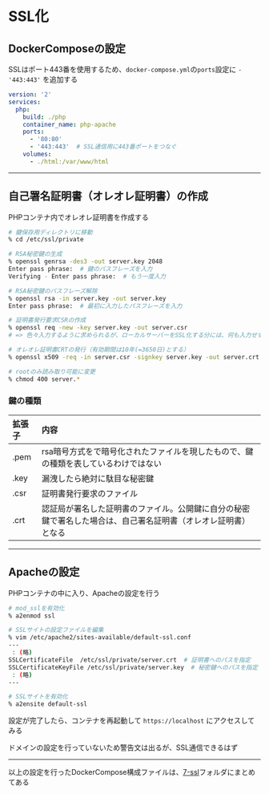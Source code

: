 # SSL化

## DockerComposeの設定

SSLはポート443番を使用するため、`docker-compose.yml`の`ports`設定に `- '443:443'` を追加する

```yaml
version: '2'
services:
  php:
    build: ./php
    container_name: php-apache
    ports:
      - '80:80'
      - '443:443'  # SSL通信用に443番ポートをつなぐ
    volumes:
      - ./html:/var/www/html
```

***

## 自己署名証明書（オレオレ証明書）の作成

PHPコンテナ内でオレオレ証明書を作成する

```bash
# 鍵保存用ディレクトリに移動
% cd /etc/ssl/private

# RSA秘密鍵の生成
% openssl genrsa -des3 -out server.key 2048
Enter pass phrase:  # 鍵のパスフレーズを入力
Verifying - Enter pass phrase:  # もう一度入力

# RSA秘密鍵のパスフレーズ解除
% openssl rsa -in server.key -out server.key
Enter pass phrase:  # 最初に入力したパスフレーズを入力

# 証明書発行要求CSRの作成
% openssl req -new -key server.key -out server.csr
# => 色々入力するように求められるが、ローカルサーバーをSSL化する分には、何も入力せずにEnterしてしまって良い

# オレオレ証明書CRTの発行（有効期間は10年(=3650日)とする）
% openssl x509 -req -in server.csr -signkey server.key -out server.crt -days 3650

# rootのみ読み取り可能に変更
% chmod 400 server.*
```

### 鍵の種類

拡張子 | 内容
:--   | :--
.pem  | rsa暗号方式をで暗号化されたファイルを現したもので、鍵の種類を表しているわけではない
.key  | 漏洩したら絶対に駄目な秘密鍵
.csr  | 証明書発行要求のファイル
.crt  | 認証局が署名した証明書のファイル。公開鍵に自分の秘密鍵で署名した場合は、自己署名証明書（オレオレ証明書）となる

***

## Apacheの設定

PHPコンテナの中に入り、Apacheの設定を行う

```bash
# mod_sslを有効化
% a2enmod ssl

# SSLサイトの設定ファイルを編集
% vim /etc/apache2/sites-available/default-ssl.conf
---
 : (略)
SSLCertificateFile	/etc/ssl/private/server.crt  # 証明書へのパスを指定
SSLCertificateKeyFile /etc/ssl/private/server.key  # 秘密鍵へのパスを指定
 : (略)
---

# SSLサイトを有効化
% a2ensite default-ssl
```

設定が完了したら、コンテナを再起動して `https://localhost` にアクセスしてみる

ドメインの設定を行っていないため警告文は出るが、SSL通信できるはず

***

以上の設定を行ったDockerCompose構成ファイルは、[7-ssl](./7-ssl)フォルダにまとめてある
